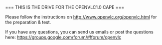 === THIS IS THE DRIVE FOR THE OPENVLC1.0 CAPE ===

Please follow the instructions on http://www.openvlc.org/openvlc.html for the preparation & test.

If you have any questions, you can send us emails or post the questions here: https://groups.google.com/forum/#!forum/openvlc
